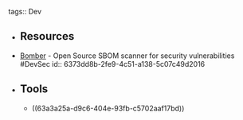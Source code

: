 tags:: Dev

- ## Resources
- [Bomber](https://github.com/devops-kung-fu/bomber) - Open Source SBOM scanner for security vulnerabilities #DevSec
  id:: 6373dd8b-2fe9-4c51-a138-5c07c49d2016
- ## Tools
	- ((63a3a25a-d9c6-404e-93fb-c5702aaf17bd))